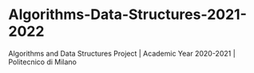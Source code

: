 # Algorithms-Data-Structures-2021-2022
Algorithms and Data Structures Project | Academic Year 2020-2021 | Politecnico di Milano
